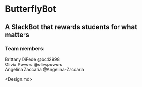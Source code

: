 # ButterflyBot
## A SlackBot that rewards students for what matters

### Team members:
Brittany DiFede @bcd2998  
Olivia Powers @olivepowers  
Angelina Zaccaria @Angelina-Zaccaria  

<Design.md>
